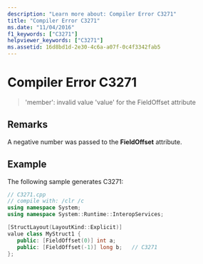 ```yaml
---
description: "Learn more about: Compiler Error C3271"
title: "Compiler Error C3271"
ms.date: "11/04/2016"
f1_keywords: ["C3271"]
helpviewer_keywords: ["C3271"]
ms.assetid: 16d8bd1d-2e30-4c6a-a07f-0c4f3342fab5
---
```

# Compiler Error C3271

> 'member': invalid value 'value' for the FieldOffset attribute

## Remarks

A negative number was passed to the **FieldOffset** attribute.

## Example

The following sample generates C3271:

```cpp
// C3271.cpp
// compile with: /clr /c
using namespace System;
using namespace System::Runtime::InteropServices;

[StructLayout(LayoutKind::Explicit)]
value class MyStruct1 {
   public: [FieldOffset(0)] int a;
   public: [FieldOffset(-1)] long b;   // C3271
};
```
